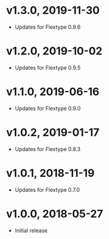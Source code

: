 # v1.3.0, 2019-11-30
* Updates for Flextype 0.9.6

# v1.2.0, 2019-10-02
* Updates for Flextype 0.9.5

# v1.1.0, 2019-06-16
* Updates for Flextype 0.9.0

# v1.0.2, 2019-01-17
* Updates for Flextype 0.8.3

# v1.0.1, 2018-11-19
* Updates for Flextype 0.7.0

# v1.0.0, 2018-05-27
* Initial release
